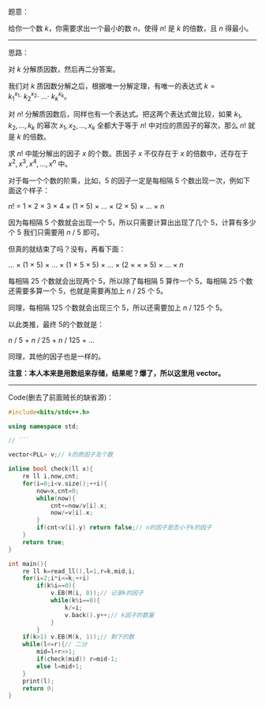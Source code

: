 题意：

给你一个数 $k$，你需要求出一个最小的数 $n$，使得 $n!$  是 $k$ 的倍数，且 $n$ 得最小。

---

思路：

对 $k$ 分解质因数，然后再二分答案。

我们对 $k$ 质因数分解之后，根据唯一分解定理，有唯一的表达式 $k=k_1^{x_1}\cdot~k_2^{x_2}\cdot~...\cdot~k_k^{x_k}$。

对 $n!$ 分解质因数后，同样也有一个表达式。把这两个表达式做比较，如果 $k_1,k_2,...,k_k$ 的幂次 $x_1,x_2,...,x_k$ 全都大于等于 $n!$ 中对应的质因子的幂次，那么 $n!$ 就是 $k$ 的倍数。

求 $n!$ 中能分解出的因子 $x$ 的个数。质因子 $x$ 不仅存在于 $x$ 的倍数中，还存在于 $x^2,x^3,x^4,...,x^n$ 中。

对于每一个个数的阶乘，比如，$5$ 的因子一定是每相隔 $5$ 个数出现一次，例如下面这个样子：

$n!~=~1~\times~2~\times~3~\times~4~\times~(1~\times~5)~\times~...~\times~(2~\times~5)~\times~...~\times~n$

因为每相隔 $5$ 个数就会出现一个 $5$，所以只需要计算出出现了几个 $5$，计算有多少个 $5$ 我们只需要用 $n~/~5$ 即可。

但真的就结束了吗？没有，再看下面：


$...~\times~(1~\times~5)~\times~...~\times~(1~\times~5~\times~5)~\times~...~\times~(2~\times~\times~\times~5)~\times~...~\times~n$

每相隔 $25$ 个数就会出现两个 $5$，所以除了每相隔 $5$ 算作一个 $5$，每相隔 $25$ 个数还需要多算一个 $5$，也就是需要再加上 $n~/~25$ 个 $5$。

同理，每相隔 $125$ 个数就会出现三个 $5$，所以还需要加上 $n~/~125$ 个 $5$。

以此类推，最终 $5$的个数就是：

$n~/~5~+~n~/~25~+~n~/~125~+~...$

同理，其他的因子也是一样的。

__注意：本人本来是用数组来存储，结果呢？爆了，所以这里用 vector。__

---

Code(删去了前面贼长的缺省源)：

```c++
#include<bits/stdc++.h>

using namespace std;

// ```

vector<PLL> v;// k的质因子及个数

inline bool check(ll x){
	re ll i,now,cnt;
	for(i=0;i<v.size();++i){
  		now=x,cnt=0;
		while(now){
			cnt+=now/v[i].x;
			now/=v[i].x;
		}
		if(cnt<v[i].y) return false;// n的因子是否小于k的因子 
	}
	return true;
}

int main(){
 	re ll k=read_ll(),l=1,r=k,mid,i;
	for(i=2;i*i<=k;++i)
		if(k%i==0){
			v.EB(M(i, 0));// 记录k的因子
			while(k%i==0){
				k/=i;
				v.back().y++;// k因子的数量 
			}
		}
	if(k>1) v.EB(M(k, 1));// 剩下的数
	while(l<=r){// 二分
		mid=l+r>>1;
		if(check(mid)) r=mid-1;
		else l=mid+1;
	}
 	print(l);
	return 0;
}
```